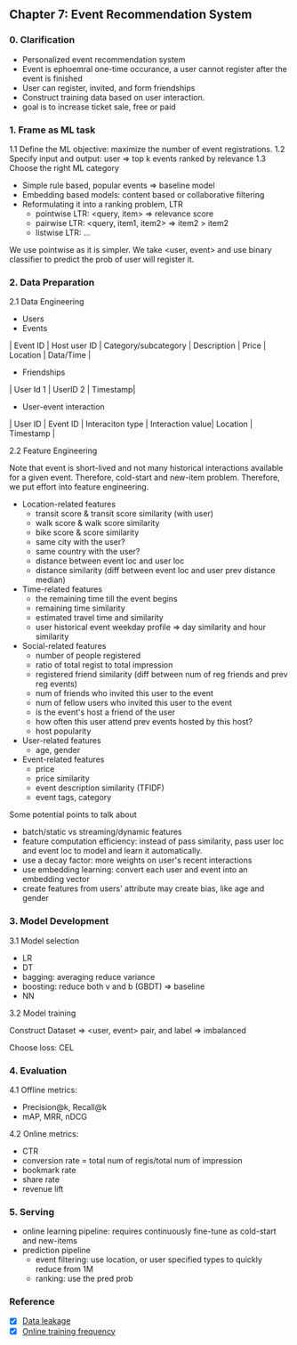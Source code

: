 ## Chapter 7: Event Recommendation System

### 0. Clarification
- Personalized event recommendation system
- Event is ephoemral one-time occurance, a user cannot register after the event is finished
- User can register, invited, and form friendships
- Construct training data based on user interaction.
- goal is to increase ticket sale, free or paid

### 1. Frame as ML task
1.1 Define the ML objective: maximize the number of event registrations.
1.2 Specify input and output: user => top k events ranked by relevance
1.3 Choose the right ML category
- Simple rule based, popular events => baseline model
- Embedding based models: content based or collaborative filtering
- Reformulating it into a ranking problem, LTR
    - pointwise LTR: <query, item> => relevance score
    - pairwise LTR: <query, item1, item2> => item2 > item2
    - listwise LTR: ...

We use pointwise as it is simpler. We take <user, event> and use binary classifier to predict the prob of user will register it.

### 2. Data Preparation
2.1 Data Engineering
- Users
- Events

| Event ID | Host user ID | Category/subcategory | Description | Price | Location | Data/Time |

- Friendships

| User Id 1 | UserID 2 | Timestamp|

- User-event interaction

| User ID | Event ID | Interaciton type | Interaction value| Location | Timestamp |

2.2 Feature Engineering

Note that event is short-lived and not many historical interactions available for a given event. Therefore, cold-start and new-item problem. Therefore, we put effort into feature engineering. 
- Location-related features
    - transit score & transit score similarity (with user)
    - walk score & walk score similarity
    - bike score & score similarity
    - same city with the user?
    - same country with the user?
    - distance between event loc and user loc
    - distance similarity (diff between event loc and user prev distance median)
- Time-related features
    - the remaining time till the event begins
    - remaining time similarity
    - estimated travel time and similarity
    - user historical event weekday profile => day similarity and hour similarity
- Social-related features
    - number of people registered
    - ratio of total regist to total impression
    - registered friend similarity (diff between num of reg friends and prev reg events)
    - num of friends who invited this user to the event
    - num of fellow users who invited this user to the event
    - is the event's host a friend of the user
    - how often this user attend prev events hosted by this host?
    - host popularity
- User-related features
    - age, gender
- Event-related features
    - price
    - price similarity
    - event description similarity (TFIDF)
    - event tags, category

Some potential points to talk about
- batch/static vs streaming/dynamic features
- feature computation efficiency: instead of pass similarity, pass user loc and event loc to model and learn it automatically.
- use a decay factor: more weights on user's recent interactions
- use embedding learning: convert each user and event into an embedding vector
- create features from users' attribute may create bias, like age and gender

### 3. Model Development
3.1 Model selection 
- LR
- DT
- bagging: averaging reduce variance
- boosting: reduce both v and b (GBDT) => baseline
- NN

3.2 Model training

Construct Dataset => <user, event> pair, and label => imbalanced

Choose loss: CEL

### 4. Evaluation
4.1 Offline metrics:
- Precision@k, Recall@k
- mAP, MRR, nDCG

4.2 Online metrics:
- CTR
- conversion rate = total num of regis/total num of impression
- bookmark rate
- share rate
- revenue lift 

### 5. Serving
- online learning pipeline: requires continuously fine-tune as cold-start and new-items
- prediction pipeline
    - event filtering: use location, or user specified types to quickly reduce from 1M
    - ranking: use the pred prob


### Reference
- [x] [Data leakage](https://machinelearningmastery.com/data-leakage-machine-learning/)
- [x] [Online training frequency](https://huyenchip.com/2022/01/02/real-time-machine-learning-challenges-and-solutions.html#towards-continual-learning)
